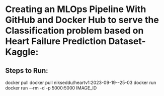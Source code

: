 
# Creating an MLOps Pipeline With GitHub and Docker Hub to serve the Classification problem based on Heart Failure Prediction Dataset- Kaggle:

## Steps to Run: 
docker pull docker pull nikseddu/heartv1:2023-09-19--25-03
docker run docker run --rm -d -p 5000:5000 IMAGE_ID

